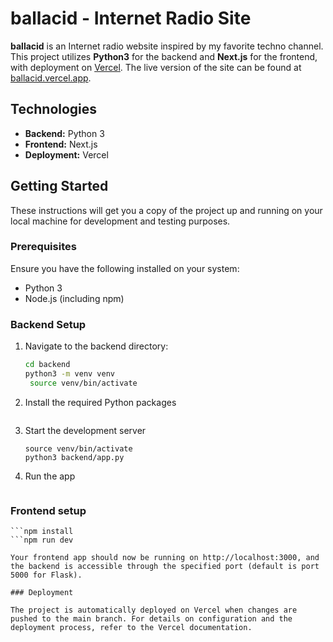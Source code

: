 # ballacid - Internet Radio Site

**ballacid** is an Internet radio website inspired by my favorite techno channel. This project utilizes **Python3** for the backend and **Next.js** for the frontend, with deployment on [Vercel](https://vercel.com). The live version of the site can be found at [ballacid.vercel.app](https://ballacid.vercel.app).

## Technologies

- **Backend:** Python 3
- **Frontend:** Next.js
- **Deployment:** Vercel

## Getting Started

These instructions will get you a copy of the project up and running on your local machine for development and testing purposes.

### Prerequisites

Ensure you have the following installed on your system:
- Python 3
- Node.js (including npm)

### Backend Setup

1. Navigate to the backend directory:
   ```bash
   cd backend
   python3 -m venv venv
    source venv/bin/activate

2. Install the required Python packages
    ```pip install -r requirements.txt

3. Start the development server
    ```python3 -m venv venv
    source venv/bin/activate
    python3 backend/app.py

4. Run the app
   ```python app.py


### Frontend setup

```cd frontend
```npm install
```npm run dev

Your frontend app should now be running on http://localhost:3000, and the backend is accessible through the specified port (default is port 5000 for Flask).

### Deployment

The project is automatically deployed on Vercel when changes are pushed to the main branch. For details on configuration and the deployment process, refer to the Vercel documentation.

